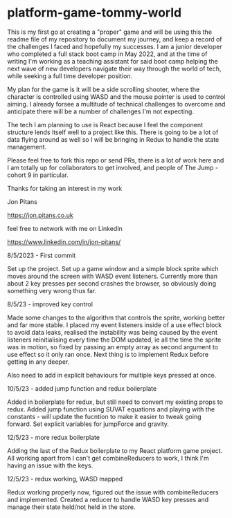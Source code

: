 # platform-game-tommy-world

This is my first go at creating a "proper" game and will be using this the readme file of my repository to document my journey, and keep a record of the challenges I faced and hopefully my successes. I am a junior developer who completed a full stack boot camp in May 2022, and at the time of writing I'm working as a teaching assistant for said boot camp helping the next wave of new developers navigate their way through the world of tech, while seeking a full time developer position.

My plan for the game is it will be a side scrolling shooter, where the character is controlled using WASD and the mouse pointer is used to control aiming. I already forsee a multitude of technical challenges to overcome and anticipate there will be a number of challenges I'm not expecting.

The tech I am planning to use is React because I feel the component structure lends itself well to a project like this. There is going to be a lot of data flying around as well so I will be bringing in Redux to handle the state management.

Please feel free to fork this repo or send PRs, there is a lot of work here and I am totally up for collaborators to get involved, and people of The Jump - cohort 9 in particular.

Thanks for taking an interest in my work

Jon Pitans

<https://jon.pitans.co.uk>

feel free to network with me on LinkedIn

<https://www.linkedin.com/in/jon-pitans/>

8/5/2023 - First commit

Set up the project. Set up a game window and a simple block sprite which moves around the screen with WASD event listeners. Currently more than about 2 key presses per second crashes the browser, so obviously doing something very wrong thus far.

8/5/23 - improved key control

Made some changes to the algorithm that controls the sprite, working better and far more stable. I placed my event listeners inside of a use effect block to avoid data leaks, realised the instability was being caused by the event listeners reinitialising every time the DOM updated, ie all the time the sprite was in motion, so fixed by passing an empty array as second argument to use effect so it only ran once. Next thing is to implement Redux before getting in any deeper.

Also need to add in explicit behaviours for multiple keys pressed at once.

10/5/23 - added jump function and redux boilerplate

Added in boilerplate for redux, but still need to convert my existing props to redux. Added jump function using SUVAT equations and playing with the constants - will update the fucntion to make it easier to tweak going forward. Set explicit variables for jumpForce and gravity.

12/5/23 - more redux boilerplate

Adding the last of the Redux boilerplate to my React platform game project. All working apart from I can't get combineReducers to work, I think I'm having an issue with the keys.

12/5/23 - redux working, WASD mapped

Redux working properly now, figured out the issue with combineReducers and implemented. Created a reducer to handle WASD key presses and manage their state held/not held in the store.
